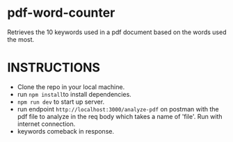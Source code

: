 # pdf-word-counter

Retrieves the 10 keywords used in a pdf document based on the words used the most.

# INSTRUCTIONS

- Clone the repo in your local machine.
- run `npm install`to install dependencies.
- `npm run dev` to start up server.
- run endpoint `http://localhost:3000/analyze-pdf` on postman with the pdf file to analyze in the req body which takes a name of 'file'. Run with internet connection.
- keywords comeback in response.
